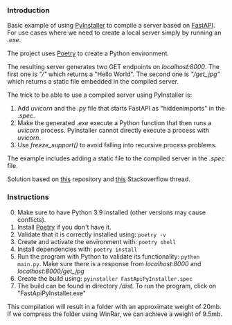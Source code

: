 ### Introduction

Basic example of using [PyInstaller](https://pyinstaller.org/) to compile a server based on [FastAPI](https://fastapi.tiangolo.com/). For use cases where we need to create a local server simply by running an *.exe*.

The project uses [Poetry](https://python-poetry.org/) to create a Python environment.

The resulting server generates two GET endpoints on *localhost:8000*. The first one is *"/"* which returns a "Hello World". The second one is *"/get_jpg"* which returns a static file embedded in the compiled server.

The trick to be able to use a compiled server using PyInstaller is: 
1. Add *uvicorn* and the *.py* file that starts FastAPI as "hiddenimports" in the *.spec*.
2. Make the generated *.exe* execute a Python function that then runs a *uvicorn* process. PyInstaller cannot directly execute a process with *uvicorn*.
3. Use *freeze_support()* to avoid falling into recursive process problems.

The example includes adding a static file to the compiled server in the *.spec* file.

Solution based on [this](https://github.com/iancleary/pyinstaller-fastapi) repository and [this](https://stackoverflow.com/questions/65438069/uvicorn-and-fastapi-with-pyinstaller-problem-when-uvicorn-workers1) Stackoverflow thread.

### Instructions

0. Make sure to have Python 3.9 installed (other versions may cause conflicts).
1. Install [Poetry](https://python-poetry.org/) if you don't have it.
2. Validate that it is correctly installed using: `poetry -v`
3. Create and activate the environment with: `poetry shell`
4. Install dependencies with: `poetry install`
5. Run the program with Python to validate its functionality: `python main.py`. Make sure there is a response from *localhost:8000* and *localhost:8000/get_jpg*
6. Create the build using: `pyinstaller FastApiPyInstaller.spec`
7. The build can be found in directory */dist*. To run the program, click on "FastApiPyInstaller.exe"

This compilation will result in a folder with an approximate weight of 20mb. If we compress the folder using WinRar, we can achieve a weight of 9.5mb.